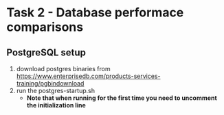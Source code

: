 
# Task 2 - Database performace comparisons

## PostgreSQL setup
1. download postgres binaries from https://www.enterprisedb.com/products-services-training/pgbindownload
1. run the postgres-startup.sh
    * **Note that when running for the first time you need to uncomment the initialization line**


